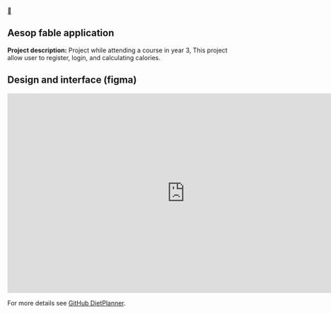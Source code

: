 [<span class="material-icons">&#xe5e0;</span>](https://aicl0ud.github.io/)

## Aesop fable application

**Project description:** Project while attending a course in year 3, This project allow user to register, login, and calculating calories. 

## Design and interface (figma)

<iframe style="border: 1px solid rgba(0, 0, 0, 0.1);" width="800" height="450" src="https://www.figma.com/embed?embed_host=share&url=https%3A%2F%2Fwww.figma.com%2Ffile%2FGOZCVtqpmw1j8Oz2g16xa0%2FWireless-Copy" allowfullscreen></iframe>

For more details see [GitHub DietPlanner](https://github.com/Aicl0ud/DietPlanner).
